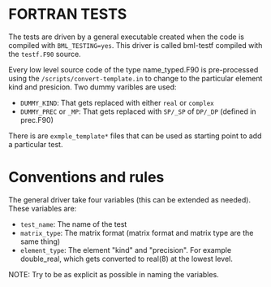 FORTRAN TESTS
=============

The tests are driven by a general executable created when the code is
compiled with `BML_TESTING=yes`. This driver is called bml-testf
compiled with the `testf.F90` source.

Every low level source code of the type name_typed.F90 is
pre-processed using the `/scripts/convert-template.in` to change to
the particular element kind and presicion. Two dummy varibles are
used:

  - `DUMMY_KIND`: That gets replaced with either `real` or `complex`
  - `DUMMY_PREC` or `_MP`: That gets replaced with `SP/_SP` of `DP/_DP` (defined in prec.F90)

There is are `exmple_template*` files that can be used as starting
point to add a particular test.

# Conventions and rules

The general driver take four variables (this can be extended as
needed). These variables are:

  - `test_name`: The name of the test
  - `matrix_type`: The matrix format (matrix format and matrix type
                   are the same thing)
  - `element_type`: The element "kind" and "precision". For example
                    double_real, which gets converted to real(8) at
                    the lowest level.

NOTE: Try to be as explicit as possible in naming the variables.
